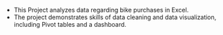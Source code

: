 - This Project analyzes data regarding bike purchases in Excel.
- The project demonstrates skills of data cleaning and data visualization, including Pivot tables and a dashboard.
